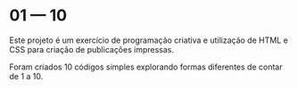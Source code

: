 # 01 — 10

Este projeto é um exercício de programação criativa e utilização de HTML e CSS para criação de publicações impressas.

Foram criados 10 códigos simples explorando formas diferentes de contar de 1 a 10.
